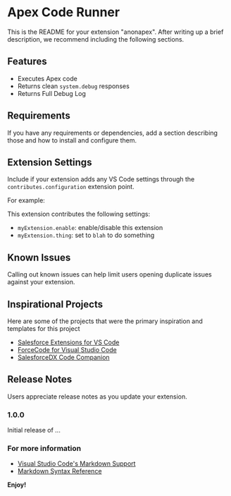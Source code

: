 # Apex Code Runner

This is the README for your extension "anonapex". After writing up a brief description, we recommend including the following sections.

## Features

- Executes Apex code
- Returns clean `system.debug` responses
- Returns Full Debug Log

## Requirements

If you have any requirements or dependencies, add a section describing those and how to install and configure them.

## Extension Settings

Include if your extension adds any VS Code settings through the `contributes.configuration` extension point.

For example:

This extension contributes the following settings:

* `myExtension.enable`: enable/disable this extension
* `myExtension.thing`: set to `blah` to do something

## Known Issues

Calling out known issues can help limit users opening duplicate issues against your extension.

## Inspirational Projects

Here are some of the projects that were the primary inspiration and templates for this project

- [Salesforce Extensions for VS Code](https://github.com/forcedotcom/salesforcedx-vscode)
- [ForceCode for Visual Studio Code](https://github.com/celador/ForceCode)
- [SalesforceDX Code Companion](https://github.com/msrivastav13/DX-Code-Companion)

## Release Notes

Users appreciate release notes as you update your extension.

### 1.0.0

Initial release of ...

### For more information

* [Visual Studio Code's Markdown Support](http://code.visualstudio.com/docs/languages/markdown)
* [Markdown Syntax Reference](https://help.github.com/articles/markdown-basics/)

**Enjoy!**
